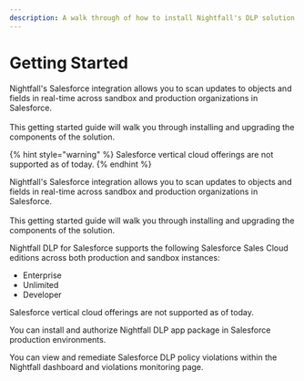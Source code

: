 ```yaml
---
description: A walk through of how to install Nightfall's DLP solution for Salesforce.
---
```


# Getting Started

Nightfall's Salesforce integration allows you to scan updates to objects and fields in real-time across sandbox and production organizations in Salesforce. \
\
This getting started guide will walk you through installing and upgrading the components of the solution.

{% hint style="warning" %}
Salesforce vertical cloud offerings are not supported as of today.
{% endhint %}

Nightfall's Salesforce integration allows you to scan updates to objects and fields in real-time across sandbox and production organizations in Salesforce. \
\
This getting started guide will walk you through installing and upgrading the components of the solution.

Nightfall DLP for Salesforce supports the following Salesforce Sales Cloud editions across both production and sandbox instances:

* Enterprise
* Unlimited
* Developer

Salesforce vertical cloud offerings are not supported as of today.

You can install and authorize Nightfall DLP app package in Salesforce production environments.

You can view and remediate Salesforce DLP policy violations within the Nightfall dashboard and violations monitoring page.&#x20;

